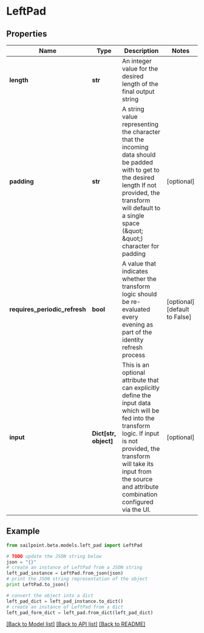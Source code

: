 # LeftPad


## Properties

Name | Type | Description | Notes
------------ | ------------- | ------------- | -------------
**length** | **str** | An integer value for the desired length of the final output string | 
**padding** | **str** | A string value representing the character that the incoming data should be padded with to get to the desired length   If not provided, the transform will default to a single space (\&quot; \&quot;) character for padding  | [optional] 
**requires_periodic_refresh** | **bool** | A value that indicates whether the transform logic should be re-evaluated every evening as part of the identity refresh process | [optional] [default to False]
**input** | **Dict[str, object]** | This is an optional attribute that can explicitly define the input data which will be fed into the transform logic. If input is not provided, the transform will take its input from the source and attribute combination configured via the UI. | [optional] 

## Example

```python
from sailpoint.beta.models.left_pad import LeftPad

# TODO update the JSON string below
json = "{}"
# create an instance of LeftPad from a JSON string
left_pad_instance = LeftPad.from_json(json)
# print the JSON string representation of the object
print LeftPad.to_json()

# convert the object into a dict
left_pad_dict = left_pad_instance.to_dict()
# create an instance of LeftPad from a dict
left_pad_form_dict = left_pad.from_dict(left_pad_dict)
```
[[Back to Model list]](../README.md#documentation-for-models) [[Back to API list]](../README.md#documentation-for-api-endpoints) [[Back to README]](../README.md)


